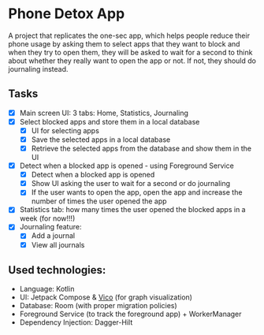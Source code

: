 # Phone Detox App 
 A project that replicates the one-sec app, which helps people reduce their phone usage by asking them to select apps that they want to block and when they try to open them, they will be asked to wait for a second to think about whether they really want to open the app or not. If not, they should do journaling instead.

## Tasks
- [x] Main screen UI: 3 tabs: Home, Statistics, Journaling
- [x] Select blocked apps and store them in a local database
  - [x] UI for selecting apps
  - [x] Save the selected apps in a local database
  - [x] Retrieve the selected apps from the database and show them in the UI
- [x] Detect when a blocked app is opened - using Foreground Service
    - [x] Detect when a blocked app is opened
    - [x] Show UI asking the user to wait for a second or do journaling
    - [x] If the user wants to open the app, open the app and increase the number of times the user opened the app
- [x] Statistics tab: how many times the user opened the blocked apps in a week (for now!!!)
- [x] Journaling feature: 
    - [x] Add a journal
    - [x] View all journals

## Used technologies: 
- Language: Kotlin
- UI: Jetpack Compose & [Vico](https://patrykandpatrick.com/vico/wiki/) (for graph visualization)
- Database: Room (with proper migration policies)
- Foreground Service (to track the foreground app) + WorkerManager
- Dependency Injection: Dagger-Hilt
